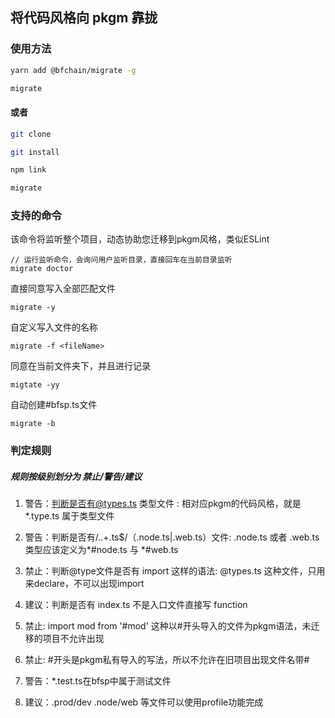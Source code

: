 ## 将代码风格向 pkgm 靠拢

### 使用方法

```bash
yarn add @bfchain/migrate -g

migrate
```

#### 或者

```bash
git clone

git install

npm link

migrate
```

### 支持的命令

该命令将监听整个项目，动态协助您迁移到pkgm风格，类似ESLint

```
// 运行监听命令，会询问用户监听目录，直接回车在当前目录监听
migrate doctor 
```

直接同意写入全部匹配文件

```
migrate -y
```

自定义写入文件的名称

```
migrate -f <fileName>
```

同意在当前文件夹下，并且进行记录
```
migtate -yy 
```

自动创建#bfsp.ts文件
```
migrate -b
```

### 判定规则

##### 规则按级别划分为 禁止/警告/建议

1. 警告：判断是否有@types.ts 类型文件 : 相对应pkgm的代码风格，就是 *.type.ts 属于类型文件

2. 警告：判断是否有/\..+\.ts$/（.node.ts|.web.ts）文件: .node.ts 或者 .web.ts类型应该定义为*#node.ts 与 *#web.ts

3. 禁止：判断@type文件是否有 import <spe> 这样的语法: @types.ts 这种文件，只用来declare，不可以出现import <spe>

4. 建议：判断是否有 index.ts 不是入口文件直接写 function

5. 禁止: import mod from '#mod' 这种以#开头导入的文件为pkgm语法，未迁移的项目不允许出现

6. 禁止: #开头是pkgm私有导入的写法，所以不允许在旧项目出现文件名带#

7. 警告：*.test.ts在bfsp中属于测试文件

8. 建议：.prod/dev  .node/web 等文件可以使用profile功能完成



